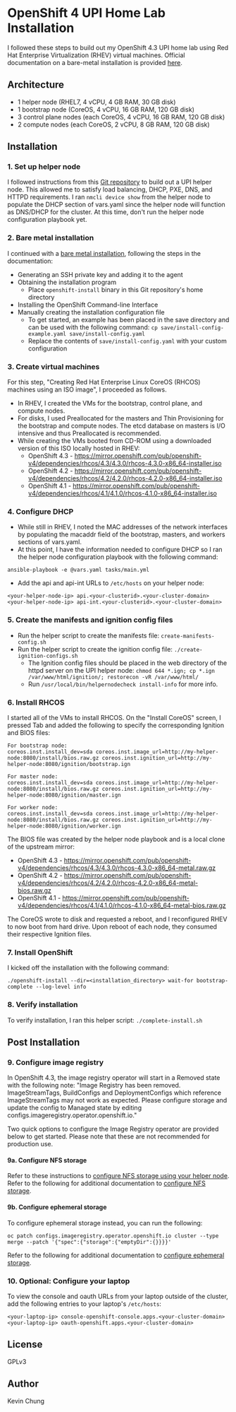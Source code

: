 # OpenShift 4 UPI Home Lab Installation

I followed these steps to build out my OpenShift 4.3 UPI home lab using Red Hat Enterprise Virtualization (RHEV) virtual machines.  Official documentation on a bare-metal installation is provided [here](
https://cloud.redhat.com/openshift/install/metal/user-provisioned).

## Architecture
* 1 helper node (RHEL7, 4 vCPU, 4 GB RAM, 30 GB disk)
* 1 bootstrap node (CoreOS, 4 vCPU, 16 GB RAM, 120 GB disk)
* 3 control plane nodes (each CoreOS, 4 vCPU, 16 GB RAM, 120 GB disk)
* 2 compute nodes (each CoreOS, 2 vCPU, 8 GB RAM, 120 GB disk)

## Installation

### 1. Set up helper node

I followed instructions from this [Git repository] to build out a UPI helper node.  This allowed me to satisfy load balancing, DHCP, PXE, DNS, and HTTPD requirements.  I ran `nmcli device show` from the helper node to populate the DHCP section of vars.yaml since the helper node will function as DNS/DHCP for the cluster.  At this time, don't run the helper node configuration playbook yet.

### 2. Bare metal installation

I continued with a [bare metal installation], following the steps in the documentation:
  * Generating an SSH private key and adding it to the agent
  * Obtaining the installation program
    * Place `openshift-install` binary in this Git repository's home directory
  * Installing the OpenShift Command-line Interface
  * Manually creating the installation configuration file
    * To get started, an example has been placed in the save directory and can be used with the following command: `cp save/install-config-example.yaml save/install-config.yaml`
    * Replace the contents of `save/install-config.yaml` with your custom configuration

### 3. Create virtual machines

For this step, "Creating Red Hat Enterprise Linux CoreOS (RHCOS) machines using an ISO image", I proceeded as follows.
  * In RHEV, I created the VMs for the bootstrap, control plane, and compute nodes.
  * For disks, I used Preallocated for the masters and Thin Provisioning for the bootstrap and compute nodes.  The etcd database on masters is I/O intensive and thus Preallocated is recommended.
  * While creating the VMs booted from CD-ROM using a downloaded version of this ISO locally hosted in RHEV:
    * OpenShift 4.3 - https://mirror.openshift.com/pub/openshift-v4/dependencies/rhcos/4.3/4.3.0/rhcos-4.3.0-x86_64-installer.iso
    * OpenShift 4.2 - https://mirror.openshift.com/pub/openshift-v4/dependencies/rhcos/4.2/4.2.0/rhcos-4.2.0-x86_64-installer.iso
    * OpenShift 4.1 - https://mirror.openshift.com/pub/openshift-v4/dependencies/rhcos/4.1/4.1.0/rhcos-4.1.0-x86_64-installer.iso

### 4. Configure DHCP

  * While still in RHEV, I noted the MAC addresses of the network interfaces by populating the macaddr field of the bootstrap, masters, and workers sections of vars.yaml.
  * At this point, I have the information needed to configure DHCP so I ran the helper node configuration playbook with the following command:
   ```
   ansible-playbook -e @vars.yaml tasks/main.yml
   ```
  * Add the api and api-int URLs to `/etc/hosts` on your helper node:
   ```
   <your-helper-node-ip> api.<your-clusterid>.<your-cluster-domain>
   <your-helper-node-ip> api-int.<your-clusterid>.<your-cluster-domain>
   ```

### 5. Create the manifests and ignition config files

  * Run the helper script to create the manifests file: `create-manifests-config.sh`
  * Run the helper script to create the ignition config file: `./create-ignition-configs.sh`
    * The Ignition config files should be placed in the web directory of the httpd server on the UPI helper node: `chmod 644 *.ign; cp *.ign /var/www/html/ignition/; restorecon -vR /var/www/html/`
    * Run `/usr/local/bin/helpernodecheck install-info` for more info.

### 6. Install RHCOS

I started all of the VMs to install RHCOS.  On the "Install CoreOS" screen, I pressed Tab and added the following to specify the corresponding Ignition and BIOS files:
   ```
   For bootstrap node:
   coreos.inst.install_dev=sda coreos.inst.image_url=http://my-helper-node:8080/install/bios.raw.gz coreos.inst.ignition_url=http://my-helper-node:8080/ignition/bootstrap.ign

   For master node:
   coreos.inst.install_dev=sda coreos.inst.image_url=http://my-helper-node:8080/install/bios.raw.gz coreos.inst.ignition_url=http://my-helper-node:8080/ignition/master.ign

   For worker node:
   coreos.inst.install_dev=sda coreos.inst.image_url=http://my-helper-node:8080/install/bios.raw.gz coreos.inst.ignition_url=http://my-helper-node:8080/ignition/worker.ign
   ```

   The BIOS file was created by the helper node playbook and is a local clone of the upstream mirror:
   * OpenShift 4.3 - https://mirror.openshift.com/pub/openshift-v4/dependencies/rhcos/4.3/4.3.0/rhcos-4.3.0-x86_64-metal.raw.gz
   * OpenShift 4.2 - https://mirror.openshift.com/pub/openshift-v4/dependencies/rhcos/4.2/4.2.0/rhcos-4.2.0-x86_64-metal-bios.raw.gz
   * OpenShift 4.1 - https://mirror.openshift.com/pub/openshift-v4/dependencies/rhcos/4.1/4.1.0/rhcos-4.1.0-x86_64-metal-bios.raw.gz

   The CoreOS wrote to disk and requested a reboot, and I reconfigured RHEV to now boot from hard drive.  Upon reboot of each node, they consumed their respective Ignition files.

### 7. Install OpenShift

I kicked off the installation with the following command:
   ```
   ./openshift-install --dir=<installation_directory> wait-for bootstrap-complete --log-level info
   ```

### 8. Verify installation

To verify installation, I ran this helper script: `./complete-install.sh`

## Post Installation

### 9. Configure image registry

In OpenShift 4.3, the image registry operator will start in a Removed state with the following note: "Image Registry has been removed. ImageStreamTags, BuildConfigs and DeploymentConfigs which reference ImageStreamTags may not work as expected. Please configure storage and update the config to Managed state by editing configs.imageregistry.operator.openshift.io."

Two quick options to configure the Image Registry operator are provided below to get started.  Please note that these are not recommended for production use.

#### 9a. Configure NFS storage

  Refer to these instructions to [configure NFS storage using your helper node].  Refer to the following for additional documentation to [configure NFS storage].

#### 9b. Configure ephemeral storage

  To configure ephemeral storage instead, you can run the following:
  ```
  oc patch configs.imageregistry.operator.openshift.io cluster --type merge --patch '{"spec":{"storage":{"emptyDir":{}}}}'
  ```

  Refer to the following for additional documentation to [configure ephemeral storage].

### 10. Optional: Configure your laptop

To view the console and oauth URLs from your laptop outside of the cluster, add the following entries to your laptop's `/etc/hosts`:
```
<your-laptop-ip> console-openshift-console.apps.<your-cluster-domain>
<your-laptop-ip> oauth-openshift.apps.<your-cluster-domain>
```

## License
GPLv3

## Author
Kevin Chung

[Git repository]: https://github.com/RedHatOfficial/ocp4-helpernode
[bare metal installation]: https://docs.openshift.com/container-platform/4.3/installing/installing_bare_metal/installing-bare-metal.html#ssh-agent-using_installing-bare-metal
[configure NFS storage using your helper node]: ./operator/image-registry/README.md
[configure NFS storage]: https://docs.openshift.com/container-platform/4.3/registry/configuring-registry-storage/configuring-registry-storage-baremetal.html#registry-configuring-storage-baremetal_configuring-registry-storage-baremetal
[configure ephemeral storage]: https://docs.openshift.com/container-platform/4.3/registry/configuring-registry-storage/configuring-registry-storage-baremetal.html#installation-registry-storage-non-production_configuring-registry-storage-baremetal
